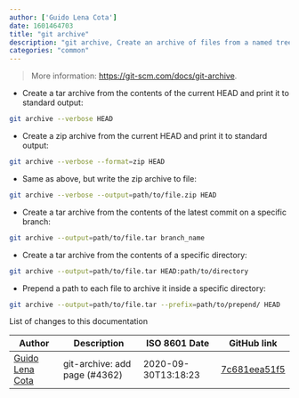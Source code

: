 ```yaml
---
author: ['Guido Lena Cota']
date: 1601464703
title: "git archive"
description: "git archive, Create an archive of files from a named tree."
categories: "common"
---
```

> More information: <https://git-scm.com/docs/git-archive>.

- Create a tar archive from the contents of the current HEAD and print it to standard output:

```bash
git archive --verbose HEAD
```

- Create a zip archive from the current HEAD and print it to standard output:

```bash
git archive --verbose --format=zip HEAD
```

- Same as above, but write the zip archive to file:

```bash
git archive --verbose --output=path/to/file.zip HEAD
```

- Create a tar archive from the contents of the latest commit on a specific branch:

```bash
git archive --output=path/to/file.tar branch_name
```

- Create a tar archive from the contents of a specific directory:

```bash
git archive --output=path/to/file.tar HEAD:path/to/directory
```

- Prepend a path to each file to archive it inside a specific directory:

```bash
git archive --output=path/to/file.tar --prefix=path/to/prepend/ HEAD
```
List of changes to this documentation


Author | Description | ISO 8601 Date | GitHub link
------|-----|-----|-----
[Guido Lena Cota](mailto:guido.lenacota@kreuzwerker.de) | git-archive: add page (#4362) | 2020-09-30T13:18:23 | [7c681eea51f5](https://github.com/tldr-pages/tldr/commit/7c681eea51f59c42391e0eacd3f4d91f19552bd7)

